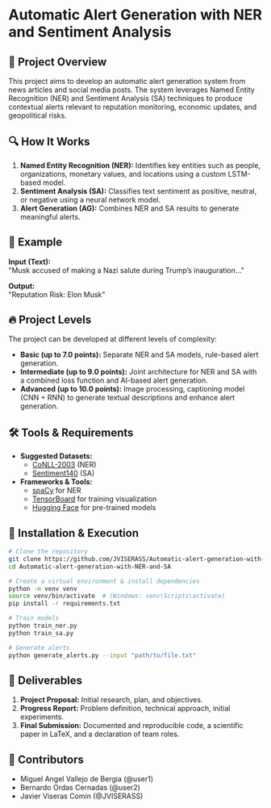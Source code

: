 # Automatic Alert Generation with NER and Sentiment Analysis

## 🚀 Project Overview
This project aims to develop an automatic alert generation system from news articles and social media posts. The system leverages Named Entity Recognition (NER) and Sentiment Analysis (SA) techniques to produce contextual alerts relevant to reputation monitoring, economic updates, and geopolitical risks.

## 🔍 How It Works
1. **Named Entity Recognition (NER):** Identifies key entities such as people, organizations, monetary values, and locations using a custom LSTM-based model.
2. **Sentiment Analysis (SA):** Classifies text sentiment as positive, neutral, or negative using a neural network model.
3. **Alert Generation (AG):** Combines NER and SA results to generate meaningful alerts.

## 📌 Example
**Input (Text):**  
"Musk accused of making a Nazi salute during Trump’s inauguration..."

**Output:**  
"Reputation Risk: Elon Musk"

## 🔥 Project Levels
The project can be developed at different levels of complexity:
- **Basic (up to 7.0 points):** Separate NER and SA models, rule-based alert generation.
- **Intermediate (up to 9.0 points):** Joint architecture for NER and SA with a combined loss function and AI-based alert generation.
- **Advanced (up to 10.0 points):** Image processing, captioning model (CNN + RNN) to generate textual descriptions and enhance alert generation.

## 🛠️ Tools & Requirements
- **Suggested Datasets:**
  - [CoNLL-2003](https://paperswithcode.com/dataset/conll-2003) (NER)
  - [Sentiment140](https://www.kaggle.com/datasets/kazanova/sentiment140) (SA)
- **Frameworks & Tools:**
  - [spaCy](https://spacy.io/) for NER
  - [TensorBoard](https://www.tensorflow.org/tensorboard) for training visualization
  - [Hugging Face](https://huggingface.co/) for pre-trained models

## 📂 Installation & Execution
```bash
# Clone the repository
git clone https://github.com/JVISERASS/Automatic-alert-generation-with-NER-and-SA.git
cd Automatic-alert-generation-with-NER-and-SA

# Create a virtual environment & install dependencies
python -m venv venv
source venv/bin/activate  # (Windows: venv\Scripts\activate)
pip install -r requirements.txt

# Train models
python train_ner.py
python train_sa.py

# Generate alerts
python generate_alerts.py --input "path/to/file.txt"
```

## 📌 Deliverables
1. **Project Proposal:** Initial research, plan, and objectives.
2. **Progress Report:** Problem definition, technical approach, initial experiments.
3. **Final Submission:** Documented and reproducible code, a scientific paper in LaTeX, and a declaration of team roles.

## 👥 Contributors
- Miguel Angel Vallejo de Bergia (@user1)
- Bernardo Ordas Cernadas (@user2)
- Javier Viseras Comin (@JVISERASS)


